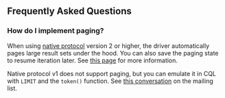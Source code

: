 ## Frequently Asked Questions

### How do I implement paging?

When using [native protocol](../features/native_protocol/) version 2 or
higher, the driver automatically pages large result sets under the hood.
You can also save the paging state to resume iteration later. See [this
page](../features/paging/) for more information.

Native protocol v1 does not support paging, but you can emulate it in
CQL with `LIMIT` and the `token()` function. See
[this conversation](https://groups.google.com/a/lists.datastax.com/d/msg/java-driver-user/U2KzAHruWO4/6vDmUVDDkOwJ) on the mailing list.
